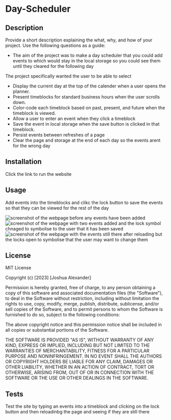 # Day-Scheduler

## Description

Provide a short description explaining the what, why, and how of your project. Use the following questions as a guide:

- The aim of the project was to make a day scheduler that you could add events to which would stay in the local storage so you could see them until they cleared for the following day

The project specifically wanted the user to be able to select

- Display the current day at the top of the calender when a user opens the planner.
- Present timeblocks for standard business hours when the user scrolls down.
- Color-code each timeblock based on past, present, and future when the timeblock is viewed.
- Allow a user to enter an event when they click a timeblock
- Save the event in local storage when the save button is clicked in that timeblock.
- Persist events between refreshes of a page
- Clear the page and storage at the end of each day so the events arent for the wrong day

## Installation

Click the link to run the website



## Usage

Add events into the timeblocks and clikc the lock button to save the events so that they can be viewed for the rest of the day

![screenshot of the webpage before any events have been added]()
![screenshot of the webpage with two events added and the lock symbol chnaged to symbolise to the user that it has been saved]()
![screenshot of the webpage with the events still there after reloading but the locks open to symbolise that the user may want to change them]()

## License

MIT License

Copyright (c) [2023] [Joshua Alexander]

Permission is hereby granted, free of charge, to any person obtaining a copy
of this software and associated documentation files (the "Software"), to deal
in the Software without restriction, including without limitation the rights
to use, copy, modify, merge, publish, distribute, sublicense, and/or sell
copies of the Software, and to permit persons to whom the Software is
furnished to do so, subject to the following conditions:

The above copyright notice and this permission notice shall be included in all
copies or substantial portions of the Software.

THE SOFTWARE IS PROVIDED "AS IS", WITHOUT WARRANTY OF ANY KIND, EXPRESS OR
IMPLIED, INCLUDING BUT NOT LIMITED TO THE WARRANTIES OF MERCHANTABILITY,
FITNESS FOR A PARTICULAR PURPOSE AND NONINFRINGEMENT. IN NO EVENT SHALL THE
AUTHORS OR COPYRIGHT HOLDERS BE LIABLE FOR ANY CLAIM, DAMAGES OR OTHER
LIABILITY, WHETHER IN AN ACTION OF CONTRACT, TORT OR OTHERWISE, ARISING FROM,
OUT OF OR IN CONNECTION WITH THE SOFTWARE OR THE USE OR OTHER DEALINGS IN THE
SOFTWARE.


## Tests

Test the site by typing an events into a timeblock and clicking on the lock button and then reloadinbg the page and seeing if they are still there
